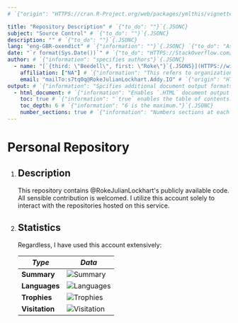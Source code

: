 ```yaml
---
# `{"origin": "HTTPS://cran.R-Project.org/web/packages/ymlthis/vignettes/yaml-fieldguide.html"}`{.JSONC}

title: "Repository Description" # `{"to_do": ""}`{.JSONC}
subject: "Source Control" # `{"to_do": ""}`{.JSONC}
description: "" # `{"to_do": ""}`{.JSONC}
lang: "eng-GBR-oxendict" # `{"information": ""}`{.JSONC} `{"to_do": "Ascertain where `en-GB-oxendict` is from."}`{.JSONC}
date: "`r format(Sys.Date())`" # `{"to_do": "HTTPS://StackOverflow.com/a/29518651/9731176"}`{.JSONC}
author: # `{"information": "specifies authors"}`{.JSONC}
  - name: "[`{third: \"Beedell\", first: \"Roke\"}`{.JSON5}](HTTPS://wim.nl.TAB.Digital/apps/contacts/All%20contacts/e1f2ec5c-074e-4875-ac62-53ff24770ffa~contacts)"
    affiliation: ["NA"] # `{"information": "This refers to organizations."}`{.JSONC}
    email: "mailTo:s7tq0q@RokeJulianLockhart.Addy.IO" # `{"origin": "HTTPS://app.Addy.IO/aliases//edit"}`{.JSONC}
output: # `{"information": "Spcifies additional document output formats in Pandoc."}`{.JSONC}
  - html_document: # `{"information": "Enables `.HTML` document output in Pandoc."}`{.JSONC}
    toc: true # `{"information": "`true` enables the table of contents."}`{.JSONC}
    toc_depth: 6 # `{"information": "6 is the maximum."}`{.JSONC}
    number_sections: true # `{"information": "Numbers sections at each table header."}`{.JSONC}
---
```


# Personal Repository

1.	## **Description**
	
	This repository contains @RokeJulianLockhart's publicly available code. All sensible contribution is welcomed. I utilize this account solely to interact with the repositories hosted on this service.

1.	## **Statistics**

	Regardless, I have used this account extensively:

	*Type*            | *Data*
	------------------|-------------------------------------------------------------------------------------------------------------------------------------------------------------------------------------------------
	**Summary**       | ![Summary](https://github-readme-stats.vercel.app/api?username=rokejulianlockhart&theme=transparent&hide_border=true&include_all_commits=true&count_private=true)
  	**Languages**     | ![Languages](https://github-readme-stats.vercel.app/api/top-langs/?username=RokeJulianLockhart&theme=transparent&hide_border=true&include_all_commits=false&count_private=false&layout=compact)
	**Trophies**      | ![Trophies](https://github-profile-trophy.vercel.app/?username=RokeJulianLockhart&theme=default&no-frame=false&no-bg=false&margin-w=4)
	**Visitation**    | ![Visitation](https://visitcount.itsvg.in/api?id=RokeJulianLockhart&icon=0&color=0)
